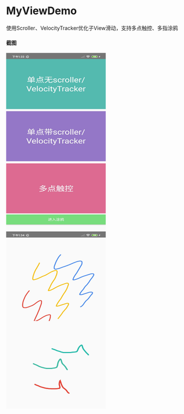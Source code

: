 # MyViewDemo
使用Scroller、VelocityTracker优化子View滑动，支持多点触控、多指涂鸦
#### 截图
<img src="https://github.com/docwei2050/MyViewDemo/blob/master/app/screen/index.jpg" width=270 height=480 />
<img src="https://github.com/docwei2050/MyViewDemo/blob/master/app/screen/draw.jpg" width=270 height=480 />
